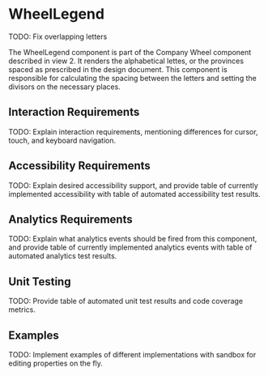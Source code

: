 # WheelLegend

TODO: Fix overlapping letters

The WheelLegend component is part of the Company Wheel component described in view 2. It renders the alphabetical lettes, or the provinces spaced as prescribed in the design document. This component is responsible for calculating the spacing between the letters and setting the divisors on the necessary places.

## Interaction Requirements

TODO: Explain interaction requirements, mentioning differences for cursor, touch,
and keyboard navigation.

## Accessibility Requirements

TODO: Explain desired accessibility support, and provide table of currently
implemented accessibility with table of automated accessibility test results.

## Analytics Requirements

TODO: Explain what analytics events should be fired from this component, and
provide table of currently implemented analytics events with table of automated
analytics test results.

## Unit Testing

TODO: Provide table of automated unit test results and code coverage metrics.

## Examples

TODO: Implement examples of different implementations with sandbox for editing
properties on the fly.
